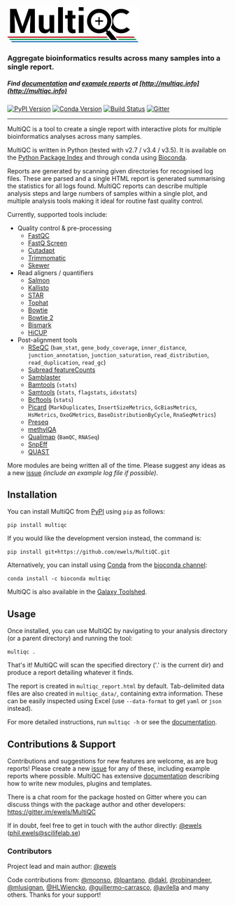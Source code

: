 <img src="multiqc/templates/default/assets/img/MultiQC_logo.png" width="300" title="MultiQC">

### Aggregate bioinformatics results across many samples into a single report.

##### Find [documentation](http://multiqc.info/docs) and [example reports](http://multiqc.info/examples/rna-seq/multiqc_report.html) at [http://multiqc.info](http://multiqc.info)

[![PyPI Version](https://img.shields.io/pypi/v/multiqc.svg?style=flat-square)](https://pypi.python.org/pypi/multiqc/)
[![Conda Version](https://anaconda.org/bioconda/multiqc/badges/version.svg)](https://anaconda.org/bioconda/multiqc)
[![Build Status](https://img.shields.io/travis/ewels/MultiQC.svg?style=flat-square)](https://travis-ci.org/ewels/MultiQC)
[![Gitter](https://img.shields.io/badge/gitter-%20join%20chat%20%E2%86%92-4fb99a.svg?style=flat-square)](https://gitter.im/ewels/MultiQC)


-----

MultiQC is a tool to create a single report with interactive plots
for multiple bioinformatics analyses across many samples.

MultiQC is written in Python (tested with v2.7 / v3.4 / v3.5). It is
available on the [Python Package Index](https://pypi.python.org/pypi/multiqc/)
and through conda using [Bioconda](http://bioconda.github.io/).

Reports are generated by scanning given directories for recognised log files.
These are parsed and a single HTML report is generated summarising the statistics
for all logs found. MultiQC reports can describe multiple analysis steps and
large numbers of samples within a single plot, and multiple analysis tools making
it ideal for routine fast quality control.

Currently, supported tools include:

* Quality control & pre-processing
  * [FastQC](http://www.bioinformatics.babraham.ac.uk/projects/fastqc/)
  * [FastQ Screen](http://www.bioinformatics.babraham.ac.uk/projects/fastq_screen/)
  * [Cutadapt](https://code.google.com/p/cutadapt/)
  * [Trimmomatic](http://www.usadellab.org/cms/?page=trimmomatic)
  * [Skewer](https://github.com/relipmoc/skewer)
* Read aligners / quantifiers
  * [Salmon](http://combine-lab.github.io/salmon/)
  * [Kallisto](http://pachterlab.github.io/kallisto/)
  * [STAR](https://github.com/alexdobin/STAR)
  * [Tophat](https://ccb.jhu.edu/software/tophat/)
  * [Bowtie](http://bowtie-bio.sourceforge.net)
  * [Bowtie 2](http://bowtie-bio.sourceforge.net/bowtie2/)
  * [Bismark](http://www.bioinformatics.babraham.ac.uk/projects/bismark/)
  * [HiCUP](http://www.bioinformatics.babraham.ac.uk/projects/hicup/)
* Post-alignment tools
  * [RSeQC](http://rseqc.sourceforge.net/) (`bam_stat`, `gene_body_coverage`, `inner_distance`, `junction_annotation`, `junction_saturation`, `read_distribution`, `read_duplication`, `read_gc`)
  * [Subread featureCounts](http://bioinf.wehi.edu.au/featureCounts/)
  * [Samblaster](https://github.com/GregoryFaust/samblaster)
  * [Bamtools](https://github.com/pezmaster31/bamtools) (`stats`)
  * [Samtools](http://www.htslib.org) (`stats`, `flagstats`, `idxstats`)
  * [Bcftools](https://samtools.github.io/bcftools/) (`stats`)
  * [Picard](http://broadinstitute.github.io/picard/) (`MarkDuplicates`, `InsertSizeMetrics`, `GcBiasMetrics`, `HsMetrics`, `OxoGMetrics`, `BaseDistributionByCycle`, `RnaSeqMetrics`)
  * [Preseq](http://smithlabresearch.org/software/preseq/)
  * [methylQA](http://methylqa.sourceforge.net/)
  * [Qualimap](http://qualimap.bioinfo.cipf.es/) (`BamQC`, `RNASeq`)
  * [SnpEff](http://snpeff.sourceforge.net/)
  * [QUAST](http://quast.bioinf.spbau.ru/)

More modules are being written all of the time. Please suggest any ideas as a new
[issue](https://github.com/ewels/MultiQC/issues) _(include an example log
file if possible)_.

## Installation

You can install MultiQC from [PyPI](https://pypi.python.org/pypi/multiqc/)
using `pip` as follows:

```
pip install multiqc
```

If you would like the development version instead, the command is:

```
pip install git+https://github.com/ewels/MultiQC.git
```

Alternatively, you can install using [Conda](http://anaconda.org/)
from the [bioconda channel](https://bioconda.github.io/):
```
conda install -c bioconda multiqc
```

MultiQC is also available in the
[Galaxy Toolshed](https://toolshed.g2.bx.psu.edu/view/engineson/multiqc/).

## Usage
Once installed, you can use MultiQC by navigating to your analysis directory
(or a parent directory) and running the tool:

```
multiqc .
```

That's it! MultiQC will scan the specified directory ('.' is the current dir)
and produce a report detailing whatever it finds.

The report is created in `multiqc_report.html` by default. Tab-delimited data
files are also created in `multiqc_data/`, containing extra information.
These can be easily inspected using Excel (use `--data-format` to get `yaml`
or `json` instead).

For more detailed instructions, run `multiqc -h` or see the
[documentation](http://multiqc.info/docs/#running-multiqc).

## Contributions & Support

Contributions and suggestions for new features are welcome, as are bug reports!
Please create a new [issue](https://github.com/ewels/MultiQC/issues) for any
of these, including example reports where possible. MultiQC has extensive
[documentation](http://multiqc.info/docs) describing how to write new modules,
plugins and templates.

There is a chat room for the package hosted on Gitter where you can discuss
things with the package author and other developers:
https://gitter.im/ewels/MultiQC

If in doubt, feel free to get in touch with the author directly:
[@ewels](https://github.com/ewels) (phil.ewels@scilifelab.se)

### Contributors
Project lead and main author: [@ewels](https://github.com/ewels)

Code contributions from:
[@moonso](https://github.com/moonso),
[@lpantano](https://github.com/lpantano),
[@dakl](https://github.com/dakl),
[@robinandeer](https://github.com/robinandeer),
[@mlusignan](https://github.com/mlusignan),
[@HLWiencko](https://github.com/HLWiencko),
[@guillermo-carrasco](https://github.com/guillermo-carrasco),
[@avilella](https://github.com/avilella)
and many others. Thanks for your support!


